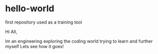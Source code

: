 # hello-world
first repository used as a training tool


Hi All,

Im an engineering exploring the coding world trying to learn and further myself
Lets see how it goes!
